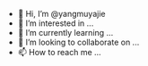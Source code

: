 - 👋 Hi, I’m @yangmuyajie
- 👀 I’m interested in ...
- 🌱 I’m currently learning ...
- 💞️ I’m looking to collaborate on ...
- 📫 How to reach me ...

<!---
yangmuyajie/yangmuyajie is a ✨ special ✨ repository because its `README.md` (this file) appears on your GitHub profile.
You can click the Preview link to take a look at your changes.
--->
